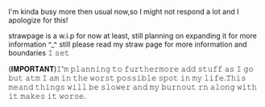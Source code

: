 I'm kinda busy more then usual now,so I might not respond a lot and I apologize for this! 

strawpage is a w.i.p for now at least, still planning on expanding it for more information ^_^
still please read my straw page for more information and boundaries 𝙸 𝚜𝚎𝚝

(𝐈𝐌𝐏𝐎𝐑𝐓𝐀𝐍𝐓)𝙸'𝚖 𝚙𝚕𝚊𝚗𝚗𝚒𝚗𝚐 𝚝𝚘 𝚏𝚞𝚛𝚝𝚑𝚎𝚛𝚖𝚘𝚛𝚎 𝚊𝚍𝚍 𝚜𝚝𝚞𝚏𝚏 𝚊𝚜 𝙸 𝚐𝚘 𝚋𝚞𝚝 𝚊𝚝𝚖 𝙸 𝚊𝚖 𝚒𝚗 𝚝𝚑𝚎 𝚠𝚘𝚛𝚜𝚝 𝚙𝚘𝚜𝚜𝚒𝚋𝚕𝚎 𝚜𝚙𝚘𝚝 𝚒𝚗 𝚖𝚢 𝚕𝚒𝚏𝚎.𝚃𝚑𝚒𝚜 𝚖𝚎𝚊𝚗𝚍 𝚝𝚑𝚒𝚗𝚐𝚜 𝚠𝚒𝚕𝚕 𝚋𝚎 𝚜𝚕𝚘𝚠𝚎𝚛 𝚊𝚗𝚍 𝚖𝚢 𝚋𝚞𝚛𝚗𝚘𝚞𝚝 𝚛𝚗 𝚊𝚕𝚘𝚗𝚐 𝚠𝚒𝚝𝚑 𝚒𝚝 𝚖𝚊𝚔𝚎𝚜 𝚒𝚝 𝚠𝚘𝚛𝚜𝚎. 